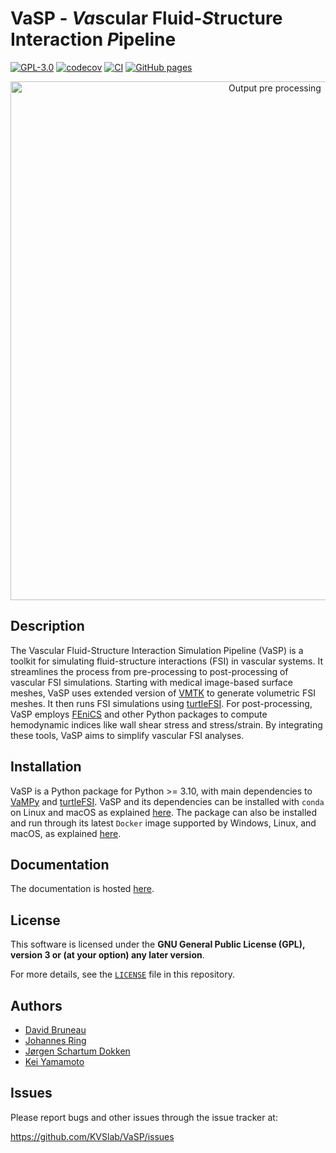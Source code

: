 # VaSP - ***Va***scular Fluid-***S***tructure Interaction ***P***ipeline

[![GPL-3.0](https://img.shields.io/github/license/KVSlab/VaSP)](LICENSE)
[![codecov](https://codecov.io/gh/KVSlab/VaSP/graph/badge.svg?token=LNyRxL8Uyw)](https://codecov.io/gh/KVSlab/VaSP)
[![CI](https://github.com/KVSlab/VaSP/actions/workflows/check_and_test_package.yml/badge.svg)](https://github.com/KVSlab/VaSP/actions/workflows/check_and_test_package.yml)
[![GitHub pages](https://github.com/KVSlab/VaSP/actions/workflows/build_docs.yml/badge.svg)](https://github.com/KVSlab/VaSP/actions/workflows/build_docs.yml)

<p align="center">
    <img src=docs/figures/functionality.png width="830 height="370" alt="Output pre processing"/>
</p>

## Description
The Vascular Fluid-Structure Interaction Simulation Pipeline (VaSP) is a toolkit for simulating fluid-structure interactions (FSI) in vascular systems. It streamlines the process from pre-processing to post-processing of vascular FSI simulations.
Starting with medical image-based surface meshes, VaSP uses extended version of [VMTK](http://www.vmtk.org) to generate volumetric FSI meshes. It then runs FSI simulations using [turtleFSI](https://github.com/KVSlab/turtleFSI). For post-processing, VaSP employs [FEniCS](https://fenicsproject.org/) and other Python packages to compute hemodynamic indices like wall shear stress and stress/strain. By integrating these tools, VaSP aims to simplify vascular FSI analyses.


## Installation
VaSP is a Python package for Python >= 3.10, with main dependencies to [VaMPy](https://github.com/KVSlab/VaMPy)
and [turtleFSI](https://github.com/KVSlab/turtleFSI). VaSP and its dependencies can be installed with `conda` on Linux and
macOS as explained [here](https://kvslab.github.io/VaSP/conda.html). The package can also be installed and run through
its latest `Docker` image supported by Windows, Linux, and macOS, as explained [here](https://kvslab.github.io/VaSP/docker.html).


## Documentation
The documentation is hosted [here](https://kvslab.github.io/VaSP/).

## License
This software is licensed under the **GNU General Public License (GPL), version 3 or (at your option) any later version**.

For more details, see the [`LICENSE`](LICENSE) file in this repository.

## Authors
* [David Bruneau](https://github.com/dbruneau-mie)
* [Johannes Ring](https://github.com/johannesring)
* [Jørgen Schartum Dokken](https://github.com/jorgensd)
* [Kei Yamamoto](https://github.com/keiyamamo)

## Issues
Please report bugs and other issues through the issue tracker at:

https://github.com/KVSlab/VaSP/issues
